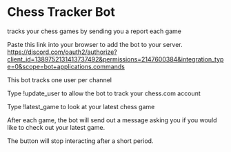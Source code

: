 # Chess Tracker Bot
tracks your chess games by sending you a report each game

Paste this link into your browser to add the bot to your server.
https://discord.com/oauth2/authorize?client_id=1389752131413737492&permissions=2147600384&integration_type=0&scope=bot+applications.commands

This bot tracks one user per channel

Type !update_user <username> to allow the bot to track your chess.com account

Type !latest_game to look at your latest chess game


After each game, the bot will send out a message asking you if you would like to check out your latest game.

The button will stop interacting after a short period.
